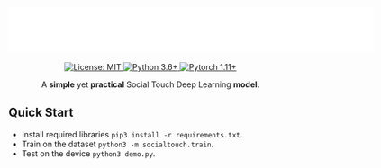 <p align="center">
    <img style="max-width: 648px;" alt="logo" src="docs/logo.svg" />
</p>

<p align="center">
    <a href="/LICENSE">
        <img alt="License: MIT" src="https://img.shields.io/badge/License-MIT-yellow.svg" />
    </a>
    <a href="https://www.python.org/downloads/release/python-380/">
        <img alt="Python 3.6+" src="https://img.shields.io/badge/python-3.8-green.svg" />
    </a>
    <a href="https://pytorch.org/">
        <img alt="Pytorch 1.11+" src="https://img.shields.io/badge/pytorch-1.11-blue.svg" />
    </a>
</p>

<p align="center">
    A <b>simple</b> yet <b>practical</b> Social Touch Deep Learning <b>model</b>.
</p>

## Quick Start

- Install required libraries `pip3 install -r requirements.txt`.
- Train on the dataset `python3 -m socialtouch.train`.
- Test on the device `python3 demo.py`.